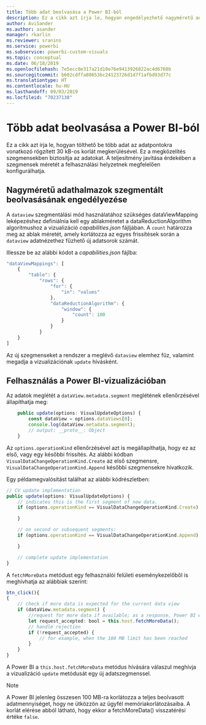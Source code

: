 ```yaml
---
title: Több adat beolvasása a Power BI-ból
description: Ez a cikk azt írja le, hogyan engedélyezhető nagyméretű adathalmazok szegmentált beolvasása Power BI-vizualizációkhoz.
author: AviSander
ms.author: asander
manager: rkarlin
ms.reviewer: sranins
ms.service: powerbi
ms.subservice: powerbi-custom-visuals
ms.topic: conceptual
ms.date: 06/18/2019
ms.openlocfilehash: 7e5ecc0e317a21d10e76e9413926822ac4d6760b
ms.sourcegitcommit: b602cdffa80653bc24123726d1d7f1afbd93d77c
ms.translationtype: HT
ms.contentlocale: hu-HU
ms.lasthandoff: 09/03/2019
ms.locfileid: "70237138"
---
```

# <a name="fetch-more-data-from-power-bi"></a>Több adat beolvasása a Power BI-ból

Ez a cikk azt írja le, hogyan tölthető be több adat az adatpontokra vonatkozó rögzített 30 kB-os korlát megkerülésével. Ez a megközelítés szegmensekben biztosítja az adatokat. A teljesítmény javítása érdekében a szegmensek méretét a felhasználási helyzetnek megfelelően konfigurálhatja.  

## <a name="enable-a-segmented-fetch-of-large-datasets"></a>Nagyméretű adathalmazok szegmentált beolvasásának engedélyezése

A `dataview` szegmentálási mód használatához szükséges dataViewMapping leképezéshez definiálnia kell egy ablakméretet a dataReductionAlgorithm algoritmushoz a vizualizáció *capabilities.json* fájljában. A `count` határozza meg az ablak méretét, amely korlátozza az egyes frissítések során a `dataview` adatnézethez fűzhető új adatsorok számát.

Illessze be az alábbi kódot a *capabilities.json* fájlba:

```typescript
"dataViewMappings": [
    {
        "table": {
            "rows": {
                "for": {
                    "in": "values"
                },
                "dataReductionAlgorithm": {
                    "window": {
                        "count": 100
                    }
                }
            }
    }
]
```

Az új szegmenseket a rendszer a meglévő `dataview` elemhez fűz, valamint megadja a vizualizációnak `update` hívásként.

## <a name="usage-in-the-power-bi-visual"></a>Felhasználás a Power BI-vizualizációban

Az adatok meglétét a `dataView.metadata.segment` meglétének ellenőrzésével állapíthatja meg:

```typescript
    public update(options: VisualUpdateOptions) {
        const dataView = options.dataViews[0];
        console.log(dataView.metadata.segment);
        // output: __proto__: Object
    }
```

Az `options.operationKind` ellenőrzésével azt is megállapíthatja, hogy ez az első, vagy egy későbbi frissítés. Az alábbi kódban `VisualDataChangeOperationKind.Create` az első szegmensre, `VisualDataChangeOperationKind.Append` későbbi szegmensekre hivatkozik.

Egy példamegvalósítást találhat az alábbi kódrészletben:

```typescript
// CV update implementation
public update(options: VisualUpdateOptions) {
    // indicates this is the first segment of new data.
    if (options.operationKind == VisualDataChangeOperationKind.Create) {

    }

    // on second or subsequent segments:
    if (options.operationKind == VisualDataChangeOperationKind.Append) {

    }

    // complete update implementation
}
```

A `fetchMoreData` metódust egy felhasználói felületi eseménykezelőből is meghívhatja az alábbiak szerint:

```typescript
btn_click(){
{
    // check if more data is expected for the current data view
    if (dataView.metadata.segment) {
        //request for more data if available; as a response, Power BI will call update method
        let request_accepted: bool = this.host.fetchMoreData();
        // handle rejection
        if (!request_accepted) {
            // for example, when the 100 MB limit has been reached
        }
    }
}
```

A Power BI a `this.host.fetchMoreData` metódus hívására válaszul meghívja a vizualizáció `update` metódusát egy új adatszegmenssel.

> [!NOTE]
> A Power BI jelenleg összesen 100 MB-ra korlátozza a teljes beolvasott adatmennyiséget, hogy ne ütközzön az ügyfél memóriakorlátozásaiba. A korlát elérése abból látható, hogy ekkor a fetchMoreData() visszatérési értéke `false`.
